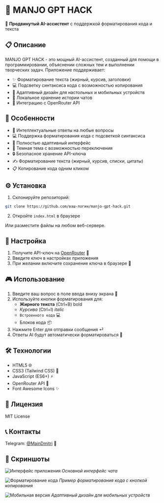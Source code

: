 # 🤖 MANJO GPT HACK

🚀 **Продвинутый AI-ассистент** с поддержкой форматирования кода и текста

## 📋 Описание

MANJO GPT HACK - это мощный AI-ассистент, созданный для помощи в программировании, объяснении сложных тем и выполнении творческих задач. Приложение поддерживает:

- ✨ Форматирование текста (жирный, курсив, заголовки)
- 💻 Подсветку синтаксиса кода с возможностью копирования
- 📱 Адаптивный дизайн для настольных и мобильных устройств
- 💾 Локальное хранение истории чатов
- 🔌 Интеграцию с OpenRouter API

## 🌟 Особенности

- 🤖 Интеллектуальные ответы на любые вопросы
- 💻 Поддержка форматирования кода с подсветкой синтаксиса
- 📱 Полностью адаптивный интерфейс
- 🌙 Темная тема с возможностью переключения
- 🔒 Безопасное хранение API-ключа
- ✍️ Форматирование текста (жирный, курсив, списки, цитаты)
- 📋 Копирование кода одним кликом

## ⚙️ Установка

1. Склонируйте репозиторий:
```bash
git clone https://github.com/ваш-логин/manjo-gpt-hack.git
```

2. Откройте `index.html` в браузере

Или разместите файлы на любом веб-сервере.

## 🔧 Настройка

1. Получите API-ключ на [OpenRouter](https://openrouter.ai/keys) 🔑
2. Введите ключ в настройках приложения
3. При желании включите сохранение ключа в браузере 💾

## 🎮 Использование

1. Введите ваш вопрос в поле ввода внизу экрана 💬
2. Используйте кнопки форматирования для:
   - **Жирного текста** (Ctrl+B)  bold
   - *Курсива* (Ctrl+I) *italic*
   - `Встроенного кода` 💻
   - Блоков кода 📦
3. Нажмите Enter для отправки сообщения ⏎
4. Ответы AI будут автоматически форматироваться 🎨

## 🛠 Технологии

- HTML5 🌐
- CSS3 (Tailwind CSS) 🎨
- JavaScript (ES6+) ⚡
- OpenRouter API 🔌
- Font Awesome Icons ✨

## 📄 Лицензия

MIT License

## 📞 Контакты

Telegram: [@MainDmitri](https://t.me/+ljjWYzOTHgBkN2Rk) 📱

## 📸 Скриншоты

![Интерфейс приложения](screenshots/interface.png)
*Основной интерфейс чата*

![Форматирование кода](screenshots/code-formatting.png)
*Пример форматирования кода с кнопкой копирования*

![Мобильная версия](screenshots/mobile.png)
*Адаптивный дизайн для мобильных устройств*
